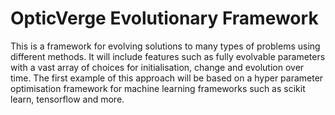 # OpticVerge Evolutionary Framework

This is a framework for evolving solutions to many types of problems using different methods. It will include features such as fully evolvable parameters with a vast array of choices for initialisation, change and evolution over time. The first example of this approach will be based on a hyper parameter optimisation framework for machine learning frameworks such as scikit learn, tensorflow and more.
